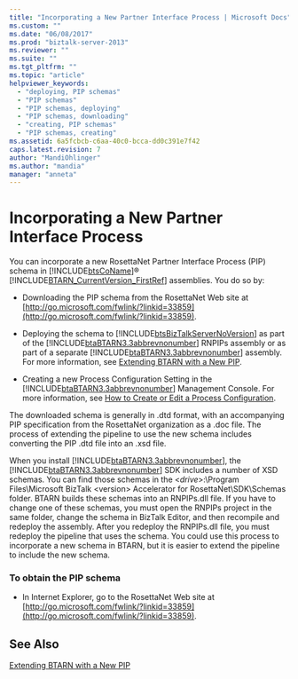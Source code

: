 ```yaml
---
title: "Incorporating a New Partner Interface Process | Microsoft Docs"
ms.custom: ""
ms.date: "06/08/2017"
ms.prod: "biztalk-server-2013"
ms.reviewer: ""
ms.suite: ""
ms.tgt_pltfrm: ""
ms.topic: "article"
helpviewer_keywords: 
  - "deploying, PIP schemas"
  - "PIP schemas"
  - "PIP schemas, deploying"
  - "PIP schemas, downloading"
  - "creating, PIP schemas"
  - "PIP schemas, creating"
ms.assetid: 6a5fcbcb-c6aa-40c0-bcca-dd0c391e7f42
caps.latest.revision: 7
author: "MandiOhlinger"
ms.author: "mandia"
manager: "anneta"
---
```

# Incorporating a New Partner Interface Process
You can incorporate a new RosettaNet Partner Interface Process (PIP) schema in [!INCLUDE[btsCoName](../../includes/btsconame-md.md)]® [!INCLUDE[BTARN_CurrentVersion_FirstRef](../../includes/btarn-currentversion-firstref-md.md)] assemblies. You do so by:  
  
-   Downloading the PIP schema from the RosettaNet Web site at [http://go.microsoft.com/fwlink/?linkid=33859](http://go.microsoft.com/fwlink/?linkid=33859).  
  
-   Deploying the schema to [!INCLUDE[btsBizTalkServerNoVersion](../../includes/btsbiztalkservernoversion-md.md)] as part of the [!INCLUDE[btaBTARN3.3abbrevnonumber](../../includes/btabtarn3-3abbrevnonumber-md.md)] RNPIPs assembly or as part of a separate [!INCLUDE[btaBTARN3.3abbrevnonumber](../../includes/btabtarn3-3abbrevnonumber-md.md)] assembly. For more information, see [Extending BTARN with a New PIP](../../adapters-and-accelerators/accelerator-rosettanet/extending-btarn-with-a-new-pip.md).  
  
-   Creating a new Process Configuration Setting in the [!INCLUDE[btaBTARN3.3abbrevnonumber](../../includes/btabtarn3-3abbrevnonumber-md.md)] Management Console. For more information, see [How to Create or Edit a Process Configuration](../../adapters-and-accelerators/accelerator-rosettanet/how-to-create-or-edit-a-process-configuration.md).  
  
 The downloaded schema is generally in .dtd format, with an accompanying PIP specification from the RosettaNet organization as a .doc file. The process of extending the pipeline to use the new schema includes converting the PIP .dtd file into an .xsd file.  
  
 When you install [!INCLUDE[btaBTARN3.3abbrevnonumber](../../includes/btabtarn3-3abbrevnonumber-md.md)], the [!INCLUDE[btaBTARN3.3abbrevnonumber](../../includes/btabtarn3-3abbrevnonumber-md.md)] SDK includes a number of XSD schemas. You can find those schemas in the \<*drive*>:\Program Files\Microsoft BizTalk \<version> Accelerator for RosettaNet\SDK\Schemas folder. BTARN builds these schemas into an RNPIPs.dll file. If you have to change one of these schemas, you must open the RNPIPs project in the same folder, change the schema in BizTalk Editor, and then recompile and redeploy the assembly. After you redeploy the RNPIPs.dll file, you must redeploy the pipeline that uses the schema. You could use this process to incorporate a new schema in BTARN, but it is easier to extend the pipeline to include the new schema.  
  
### To obtain the PIP schema  
  
-   In Internet Explorer, go to the RosettaNet Web site at [http://go.microsoft.com/fwlink/?linkid=33859](http://go.microsoft.com/fwlink/?linkid=33859).  
  
## See Also  
 [Extending BTARN with a New PIP](../../adapters-and-accelerators/accelerator-rosettanet/extending-btarn-with-a-new-pip.md)
